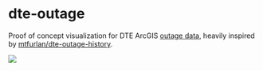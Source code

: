 # dte-outage

Proof of concept visualization for DTE ArcGIS [outage data](https://outagemap.serv.dteenergy.com/GISRest/services/OMP/OutageLocations/MapServer/), heavily inspired by [mtfurlan/dte-outage-history](https://github.com/mtfurlan/dte-outage-history).

![](https://github.com/amlweems/dte-outage/assets/117625/3802c538-2d96-4a30-844c-eb01724fd4de)
